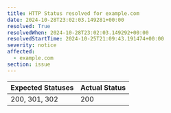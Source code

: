 ```yaml
---
title: HTTP Status resolved for example.com
date: 2024-10-28T23:02:03.149281+00:00
resolved: True
resolvedWhen: 2024-10-28T23:02:03.149292+00:00
resolvedStartTime: 2024-10-25T21:09:43.191474+00:00
severity: notice
affected:
  - example.com
section: issue
---
```


| Expected Statuses | Actual Status  |
|-------------------|----------------|
| 200, 301, 302 | 200 |
